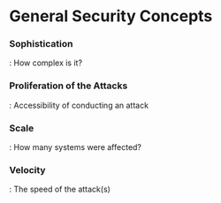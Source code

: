 # General Security Concepts

### Sophistication
 : How complex is it?


### Proliferation of the Attacks
 : Accessibility of conducting an attack


### Scale
 : How many systems were affected?


### Velocity
 : The speed of the attack(s)
